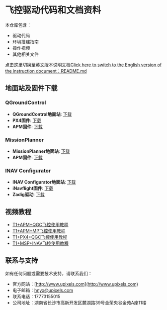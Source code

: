 # 飞控驱动代码和文档资料

本仓库包含：
- 驱动代码
- 环境搭建指南
- 操作视频
- 其他相关文件

点击这里切换至英文版本说明文档[Click here to switch to the English version of the instruction document：README.md](README.md)

## 地面站及固件下载

### QGroundControl
- **QGroundControl地面站**: [下载](https://github.com/mavlink/qgroundcontrol/releases)
- **PX4固件**: [下载](https://github.com/PX4/PX4-Autopilot/tags)
- **APM固件**: [下载](https://firmware.ardupilot.org/Copter/)

### MissionPlanner
- **MissionPlanner地面站**: [下载](https://firmware.ardupilot.org/Tools/MissionPlanner/)
- **APM固件**: [下载](https://firmware.ardupilot.org/Copter/)

### INAV Configurator
- **INAV Configurator地面站**: [下载](https://github.com/iNavFlight/inav-configurator/releases)
- **iNavflight固件**: [下载](https://github.com/iNavFlight/inav/tags)
- **Zadig驱动**: [下载](https://zadig.akeo.ie/)

## 视频教程
- [T1+APM+QGC飞控使用教程](https://www.bilibili.com/video/BV1je411z7o4/)
- [T1+APM+MP飞控使用教程](https://www.bilibili.com/video/BV1aN4y1z7Rt/)
- [T1+PX4+QGC飞控使用教程](https://www.bilibili.com/video/BV1cQ4y1g736/)
- [T1+MSP+INAV飞控使用教程](https://www.bilibili.com/video/BV1ug4y1k7T7/)

## 联系与支持
如有任何问题或需要技术支持，请联系我们：
- 官方网站：[http://www.upixels.com](http://www.upixels.com)
- 电子邮箱：hnyx@upixels.com
- 联系电话：17773155015
- 公司地址：湖南省长沙市高新开发区麓湖路39号金荣央谷金苑A座11楼